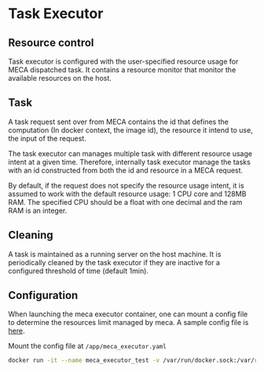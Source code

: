 # Task Executor

## Resource control

Task executor is configured with the user-specified resource usage for MECA dispatched task. It contains a resource monitor that monitor the available resources on the host.

## Task

A task request sent over from MECA contains the id that defines the computation (In docker context, the image id), the resource it intend to use, the input of the request.

The task executor can manages multiple task with different resource usage intent at a given time. Therefore, internally task executor manage the tasks with an id constructed from both the id and resource in a MECA request.

By default, if the request does not specify the resource usage intent, it is assumed to work with the default resource usage: 1 CPU core and 128MB RAM. The specified CPU should be a float with one decimal and the ram RAM is an integer.

## Cleaning

A task is maintained as a running server on the host machine. It is periodically cleaned by the task executor if they are inactive for a configured threshold of time (default 1min).

## Configuration

When launching the meca executor container, one can mount a config file to determine the resources limit managed by meca. A sample config file is [here](../task_executor/conf/meca_docker.yaml).

Mount the config file at `/app/meca_executor.yaml`

```sh
docker run -it --name meca_executor_test -v /var/run/docker.sock:/var/run/docker.sock -v <your-config-file>:/app/meca_executor.yaml --net=meca --ip=172.18.0.255 meca-executor:latest
```
